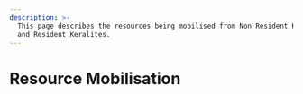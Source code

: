 ```yaml
---
description: >-
  This page describes the resources being mobilised from Non Resident Keralites
  and Resident Keralites.
---
```


# Resource Mobilisation

